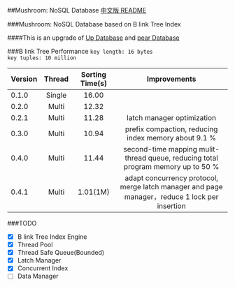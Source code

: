 ##Mushroom: NoSQL Database
[中文版 README](./README.md)

###Mushroom: NoSQL Database based on B link Tree Index

####This is an upgrade of [Up Database](http://www.github.com/UncP/Up_Database) and [pear Database](http://www.github.com/UncP/pear)


###B link Tree Performance
`key length: 16 bytes`  
`key tuples: 10 million`

|  Version  |  Thread  |  Sorting Time(s) |           Improvements            |
|--------|:-------:|:-----------:|:--------------------------:|
| 0.1.0  |  Single |    16.00    ||
| 0.2.0  |  Multi  |    12.32    ||
| 0.2.1  |  Multi  |    11.28    |         latch manager optimization         |
| 0.3.0  |  Multi  |    10.94    |  prefix compaction, reducing index memory about 9.1 % |
| 0.4.0  |  Multi  |    11.44    |  second-time mapping mulit-thread queue, reducing total program memory up to 50 %|
| 0.4.1  |  Multi  |    1.01(1M)    | adapt concurrency protocol, merge latch manager and page manager，reduce 1 lock per insertion | 


###TODO
- [x] B link Tree Index Engine
- [x] Thread Pool
- [x] Thread Safe Queue(Bounded)
- [x] Latch Manager
- [x] Concurrent Index
- [ ] Data Manager
